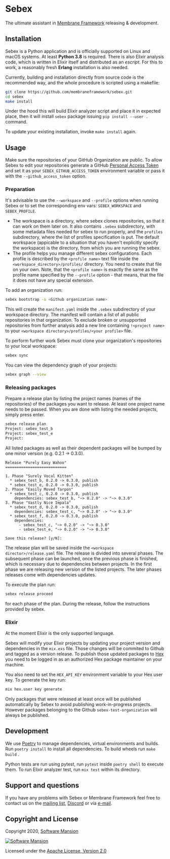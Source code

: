 # Sebex

The ultimate assistant in [Membrane Framework] releasing & development.

## Installation

Sebex is a Python application and is officially supported on Linux and macOS systems. At least **Python 3.8** is required. There is also Elixir analysis code, which is written in Elixir itself and distributed as an _escript_. For this to work, a reasonably fresh **Erlang** installation is also needed.

Currently, building and installation directly from source code is the recommended way, and the whole procedure is scripted using a makefile:

```bash
git clone https://github.com/membraneframework/sebex.git
cd sebex
make install
```

Under the hood this will build Elixir analyzer script and place it in expected place, then it will install `sebex` package issuing `pip install --user .` command.

To update your existing installation, invoke `make install` again.

## Usage

Make sure the repositories of your GitHub Organization are public. To allow Sebex to edit your repositories generate a GitHub [Personal Access Token](https://docs.github.com/en/authentication/keeping-your-account-and-data-secure/creating-a-personal-access-token) and set it as your `SEBEX_GITHUB_ACCESS_TOKEN` environment variable or pass it with the `--github_access_token` option.

### Preparation

It's advisable to use the `--workspace` and `--profile` options when running Sebex or to set the corresponding env vars: `SEBEX_WORKSPACE` and `SEBEX_PROFILE`.
+ The workspace is a directory, where sebex clones repositories, so that it can work on them later on. It also contains `.sebex` subdirectory, with some metadata files needed for sebex to run properly, and the `profiles` subdirectory, where the list of profiles specification is put. The default workspace (appicable to a situation that you haven't explicitly specify the workspace) is the directory, from which you are running the sebex.
+ The profile helps you manage different sebex configurations. Each profile is described by the `<profile name>` text file inside the `<workspace_directory>/profiles/` directory. You need to create that file on your own. Note, that the `<profile name>` is exactly the same as the profile name specified by the `--profile` option - that means, that the file it does not have any special extension.

To add an organization run:

```bash
sebex bootstrap -o <Github organization name>
```

This will create the `manifest.yaml` inside the `.sebex` subdirectory of your workspace directory. The manifest will contain a list of all public repositories in that organization. To exclude broken or unsupported repositories from further analysis add a new line containing `!<project name>` to your `<workspace directory>/profiles/<your profile>` file.

To perform further work Sebex must clone your organization's repositories to your local workspace:

```bash
sebex sync
```

You can view the dependency graph of your projects:

```bash
sebex graph --view
```

### Releasing packages

Prepare a release plan by listing the project names (names of the repositories) of the packages you want to release. 
At least one project name needs to be passed. When you are done with listing the needed projects, simply press enter.

```bash
sebex release plan
Project: sebex_test_b
Project: sebex_test_e
Project:
```


All listed packages as well as their dependent packages will be bumped by one minor version (e.g. 0.2.1 -> 0.3.0).

```
Release "Purely Easy Wahoo"
===========================

1. Phase "Surely Vocal Kitten"
  * sebex_test_b, 0.2.0 -> 0.3.0, publish
  * sebex_test_e, 0.2.0 -> 0.3.0, publish
2. Phase "Easily Moved Tarpon"
  * sebex_test_c, 0.2.0 -> 0.3.0, publish
    dependencies: sebex_test_b, "~> 0.2.0" -> "~> 0.3.0"
3. Phase "Vastly Nice Impala"
  * sebex_test_d, 0.2.0 -> 0.3.0, publish
    dependencies: sebex_test_c, "~> 0.2.0" -> "~> 0.3.0"
  * sebex_test_f, 0.2.0 -> 0.3.0, publish
    dependencies:
      - sebex_test_c, "~> 0.2.0" -> "~> 0.3.0"
      - sebex_test_e, "~> 0.2.0" -> "~> 0.3.0"

Save this release? [y/N]:
```
The release plan will be saved inside the `<workspace director>/release.yaml` file.
The release is divided into several phases. The subsequent phase can be launched, once the previous phase is finished, which is necessary due to dependencies between projects.
In the first phase we are releasing new version of the listed projects. The later phases releases come with dependencies updates.

To execute the plan run:

```bash
sebex release proceed
```

for each phase of the plan. 
During the release, follow the instructions provided by sebex.

### Elixir

At the moment Elixir is the only supported language.

Sebex will modify your Elixir projects by updating your project version and dependencies in the `mix.exs` file. Those changes will be commited to Github and tagged as a version release. To publish those updated packages to [Hex](https://hex.pm/) you need to be logged in as an authorized Hex package maintainer on your machine.

You also need to set the `HEX_API_KEY` environment variable to your Hex user key. To generate the key run:

```bash
mix hex.user key generate
```

Only packages that were released at least once will be published automatically by Sebex to avoid publishing work-in-progress projects.
However packages belonging to the Github `sebex-test-organization` will always be published.

## Development

We use [Poetry] to manage dependencies, virtual environments and builds. Run `poetry install` to install all dependencies. To build wheels run `make build` .

Python tests are run using pytest, run `pytest` inside `poetry shell` to execute them. To run Elixir analyzer test, run `mix test` within its directory.

## Support and questions

If you have any problems with Sebex or Membrane Framework feel free to contact us on the [mailing list](https://groups.google.com/forum/#!forum/membrane-framework), [Discord](https://discord.gg/nwnfVSY) or via [e-mail](mailto:info+sebex@membraneframework.org).

## Copyright and License

Copyright 2020, [Software Mansion](https://swmansion.com/?utm_source=git&utm_medium=readme&utm_campaign=membrane)

[![Software Mansion](https://logo.swmansion.com/logo?color=white&variant=desktop&width=200&tag=membrane-github)](
https://swmansion.com/?utm_source=git&utm_medium=readme&utm_campaign=membrane)

Licensed under the [Apache License, Version 2.0](LICENSE.txt)

[Membrane Framework]: https://www.membraneframework.org/
[Poetry]: https://python-poetry.org

